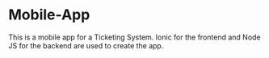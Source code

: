 # Mobile-App

This is a mobile app for a Ticketing System. Ionic for the frontend and Node JS for the backend are used to create the app.
